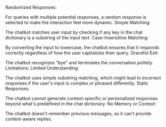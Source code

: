 Randomized Responses:

For queries with multiple potential responses, a random response is selected to make the interaction feel more dynamic.
Simple Matching:

The chatbot matches user input by checking if any key in the chat dictionary is a substring of the input text.
Case-Insensitive Matching:

By converting the input to lowercase, the chatbot ensures that it responds correctly regardless of how the user capitalizes their query.
Graceful Exit:

The chatbot recognizes "bye" and terminates the conversation politely.
Limitations:
Limited Understanding:

The chatbot uses simple substring matching, which might lead to incorrect responses if the user's input is complex or phrased differently.
Static Responses:

The chatbot cannot generate context-specific or personalized responses beyond what's predefined in the chat dictionary.
No Memory or Context:

The chatbot doesn't remember previous messages, so it can't provide context-aware replies.
